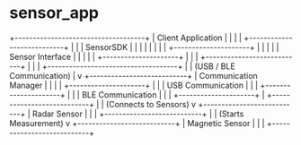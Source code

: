 # sensor_app

+------------------------------------+
|       Client Application           |
|                                    |
|  +---------------------------+     |
|  |       SensorSDK            |     |
|  |                           |     |
|  |  +---------------------+  |     |
|  |  | Sensor Interface   |  |     |
|  |  +---------------------+  |     |
|  +---------------------------+     |
|                                    |
+------------------------------------+
            |
            | (USB / BLE Communication)
            |
            v
+---------------------------+
|  Communication Manager   |
|                           |
|  +---------------------+  |
|  | USB Communication  |  |
|  +---------------------+  |
|  | BLE Communication  |  |
|  +---------------------+  |
+---------------------------+
            |
            | (Connects to Sensors)
            v
+---------------------------+
|      Radar Sensor         |
|                           |
+---------------------------+
            |
            | (Starts Measurement)
            v
+---------------------------+
|      Magnetic Sensor      |
|                           |
+---------------------------+

